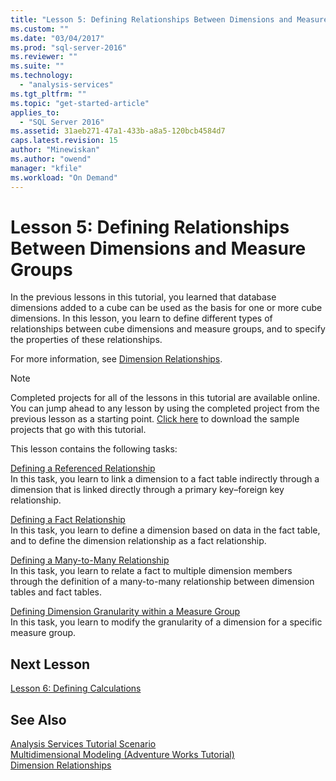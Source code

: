 ```yaml
---
title: "Lesson 5: Defining Relationships Between Dimensions and Measure Groups | Microsoft Docs"
ms.custom: ""
ms.date: "03/04/2017"
ms.prod: "sql-server-2016"
ms.reviewer: ""
ms.suite: ""
ms.technology: 
  - "analysis-services"
ms.tgt_pltfrm: ""
ms.topic: "get-started-article"
applies_to: 
  - "SQL Server 2016"
ms.assetid: 31aeb271-47a1-433b-a8a5-120bcb4584d7
caps.latest.revision: 15
author: "Minewiskan"
ms.author: "owend"
manager: "kfile"
ms.workload: "On Demand"
---
```

# Lesson 5: Defining Relationships Between Dimensions and Measure Groups
In the previous lessons in this tutorial, you learned that database dimensions added to a cube can be used as the basis for one or more cube dimensions. In this lesson, you learn to define different types of relationships between cube dimensions and measure groups, and to specify the properties of these relationships.  
  
For more information, see [Dimension Relationships](../analysis-services/multidimensional-models-olap-logical-cube-objects/dimension-relationships.md).  
  
> [!NOTE]  
> Completed projects for all of the lessons in this tutorial are available online. You can jump ahead to any lesson by using the completed project from the previous lesson as a starting point. [Click here](http://go.microsoft.com/fwlink/?LinkID=221866) to download the sample projects that go with this tutorial.  
  
This lesson contains the following tasks:  
  
[Defining a Referenced Relationship](../analysis-services/lesson-5-1-defining-a-referenced-relationship.md)  
In this task, you learn to link a dimension to a fact table indirectly through a dimension that is linked directly through a primary key–foreign key relationship.  
  
[Defining a Fact Relationship](../analysis-services/lesson-5-2-defining-a-fact-relationship.md)  
In this task, you learn to define a dimension based on data in the fact table, and to define the dimension relationship as a fact relationship.  
  
[Defining a Many-to-Many Relationship](../analysis-services/lesson-5-3-defining-a-many-to-many-relationship.md)  
In this task, you learn to relate a fact to multiple dimension members through the definition of a many-to-many relationship between dimension tables and fact tables.  
  
[Defining Dimension Granularity within a Measure Group](../analysis-services/lesson-5-4-defining-dimension-granularity-within-a-measure-group.md)  
In this task, you learn to modify the granularity of a dimension for a specific measure group.  
  
## Next Lesson  
[Lesson 6: Defining Calculations](../analysis-services/lesson-6-defining-calculations.md)  
  
## See Also  
[Analysis Services Tutorial Scenario](../analysis-services/analysis-services-tutorial-scenario.md)  
[Multidimensional Modeling &#40;Adventure Works Tutorial&#41;](../analysis-services/multidimensional-modeling-adventure-works-tutorial.md)  
[Dimension Relationships](../analysis-services/multidimensional-models-olap-logical-cube-objects/dimension-relationships.md)  
  
  
  
